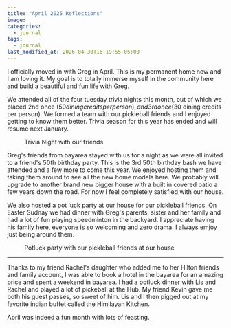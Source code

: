 ```yaml
---
title: "April 2025 Reflections"
image: 
categories:
  - journal
tags:
  - journal
last_modified_at: 2026-04-30T16:19:55-05:00
---
```



I officially moved in with Greg in April. This is my permanent home now and I am loving it. My goal is to totally immerse myself in the community here and build a beautiful and fun life with Greg.

We attended all of the four tuesday trivia nights this month, out of which we placed 2nd once ($50 dining credits per person), and 3rd once ($30 dining credits per person). We formed a team with our pickleball friends and I enjoyed getting to know them better. Trivia season for this year has ended and will resume next January.

<figure>
  <a href="#"><img src="{{ '/images/2025-04-trivia.jpg' | absolute_url }}" alt=""></a>
  <figcaption>Trivia Night with our friends</figcaption>
</figure> 


Greg's friends from bayarea stayed with us for a night as we were all invited to a friend's 50th birthday party. This is the 3rd 50th birthday bash we have attended and a few more to come this year. We enjoyed hosting them and taking them around to see all the new home models here. We probably will upgrade to another brand new bigger house with a built in covered patio a few years down the road. For now I feel completely satisfied with our house.

We also hosted a pot luck party at our house for our pickleball friends. On Easter Sudnay we had dinner with Greg's parents, sister and her family and had a lot of fun playing speedminton in the backyard. I appreciate having his family here, everyone is so welcoming and zero drama. I always emjoy just being around them.

<figure class="align-left">
  <a href="#"><img src="{{ '/images/2025-04-potluck-party.jpg' | absolute_url }}" alt=""></a>
  <figcaption>Potluck party with our pickleball friends at our house</figcaption>
</figure> 

<hr>

Thanks to my friend Rachel's daughter who added me to her Hilton friends and family account, I was able to book a hotel in the bayarea for an amazing price and spent a weekend in bayarea. I had a potluck dinner with Lis and Rachel and played a lot of pickeball at the Hub. My friend Kevin gave me both his guest passes, so sweet of him. Lis and I then pigged out at my favorite indian buffet called the Himilayan Kitchen.

April was indeed a fun month with lots of feasting.

